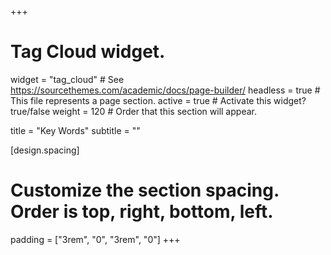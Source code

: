 +++
# Tag Cloud widget.
widget = "tag_cloud"  # See https://sourcethemes.com/academic/docs/page-builder/
headless = true  # This file represents a page section.
active = true  # Activate this widget? true/false
weight = 120  # Order that this section will appear.

title = "Key Words"
subtitle = ""

[design.spacing]
  # Customize the section spacing. Order is top, right, bottom, left.
  padding = ["3rem", "0", "3rem", "0"]
+++
